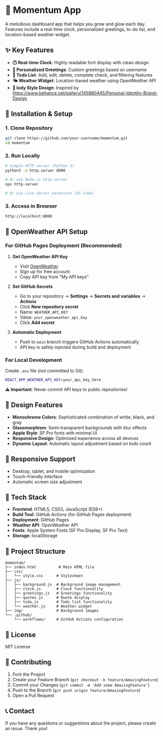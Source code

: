 # 🌟 Momentum App

A melodious dashboard app that helps you grow and glow each day. Features include a real-time clock, personalized greetings, to-do list, and location-based weather widget.

## ✨ Key Features

- **🕐 Real-time Clock**: Highly readable font display with clean design
- **👋 Personalized Greetings**: Custom greetings based on username
- **📝 Todo List**: Add, edit, delete, complete check, and filtering features
- **🌤️ Weather Widget**: Location-based weather using OpenWeather API
- **🎨 lody Style Design**: Inspired by https://www.behance.net/gallery/145880445/Personal-Identity-Brand-Design

## 🚀 Installation & Setup

### 1. Clone Repository
```bash
git clone https://github.com/your-username/momentum.git
cd momentum
```

### 2. Run Locally
```bash
# Simple HTTP server (Python 3)
python3 -m http.server 8000

# Or use Node.js http-server
npx http-server

# Or use Live Server extension (VS Code)
```

### 3. Access in Browser
```
http://localhost:8000
```

## 🔐 OpenWeather API Setup

### For GitHub Pages Deployment (Recommended)

1. **Get OpenWeather API Key**
   - Visit [OpenWeather](https://openweathermap.org)
   - Sign up for free account
   - Copy API key from "My API keys"

2. **Set GitHub Secrets**
   - Go to your repository → **Settings** → **Secrets and variables** → **Actions**
   - Click **New repository secret**
   - Name: `WEATHER_API_KEY`
   - Value: `your_openweather_api_key`
   - Click **Add secret**

3. **Automatic Deployment**
   - Push to `main` branch triggers GitHub Actions automatically
   - API key is safely injected during build and deployment

### For Local Development

Create `.env` file (not committed to Git):
```bash
REACT_APP_WEATHER_API_KEY=your_api_key_here
```

**⚠️ Important**: Never commit API keys to public repositories!

## 🎨 Design Features

- **Monochrome Colors**: Sophisticated combination of white, black, and gray
- **Glassmorphism**: Semi-transparent backgrounds with blur effects
- **Apple Style**: SF Pro fonts with minimal UI
- **Responsive Design**: Optimized experience across all devices
- **Dynamic Layout**: Automatic layout adjustment based on todo count

## 📱 Responsive Support

- Desktop, tablet, and mobile optimization
- Touch-friendly interface
- Automatic screen size adjustment

## 🔧 Tech Stack

- **Frontend**: HTML5, CSS3, JavaScript (ES6+)
- **Build Tool**: GitHub Actions (for GitHub Pages deployment)
- **Deployment**: GitHub Pages
- **Weather API**: OpenWeather API
- **Fonts**: Apple System Fonts (SF Pro Display, SF Pro Text)
- **Storage**: localStorage

## 📁 Project Structure

```
momentum/
├── index.html          # Main HTML file
├── css/
│   └── style.css      # Stylesheet
├── js/
│   ├── background.js  # Background image management
│   ├── clock.js       # Clock functionality
│   ├── greetings.js   # Greetings functionality
│   ├── quotes.js      # Quote display
│   ├── todo.js        # Todo list functionality
│   └── weather.js     # Weather widget
├── img/               # Background images
└── .github/
    └── workflows/     # GitHub Actions configuration
```

## 📄 License

MIT License

## 🤝 Contributing

1. Fork the Project
2. Create your Feature Branch (`git checkout -b feature/AmazingFeature`)
3. Commit your Changes (`git commit -m 'Add some AmazingFeature'`)
4. Push to the Branch (`git push origin feature/AmazingFeature`)
5. Open a Pull Request

## 📞 Contact

If you have any questions or suggestions about the project, please create an issue. Thank you!

